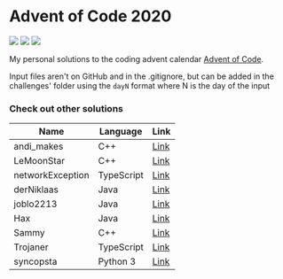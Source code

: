 # Advent of Code 2020

![](https://img.shields.io/badge/Language-Kotlin-orange) ![](https://img.shields.io/badge/days%20completed-9-green) ![](https://img.shields.io/badge/stars%20⭐-18-yellow)

My personal solutions to the coding advent calendar [Advent of Code](https://adventofcode.com/).

Input files aren't on GitHub and in the .gitignore, but can be added in the challenges' folder using the `dayN` format where N is the day of the input

### Check out other solutions

| Name             | Language   | Link                                                     |
| ---------------- | ---------- | -------------------------------------------------------- |
| andi_makes       | C++        | [Link](https://github.com/andi-makes/aoc2020)            |
| LeMoonStar       | C++        | [Link](https://github.com/LeMoonStar/AoC20)              |
| networkException | TypeScript | [Link](https://github.com/networkException/AdventOfCode) |
| derNiklaas       | Java       | [Link](https://github.com/derNiklaas/AoC-2020/)          |
| joblo2213        | Java       | [Link](https://github.com/joblo2213/AdventOfCode2020)    |
| Hax              | Java       | [Link](https://github.com/Schlauer-Hax/advent-of-code)   |
| Sammy            | C++        | [Link](https://github.com/1Turtle/AdventOfCode2020)      |
| Trojaner         | TypeScript | [Link](https://github.com/TrojanerHD/AdventofCode2020)   |
| syncopsta        | Python 3   | [Link](https://github.com/syncopsta/aoc_2020)            |